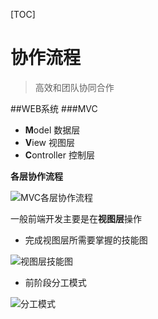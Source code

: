 [TOC]

# 协作流程



> 高效和团队协同合作

##WEB系统
###MVC
- **M**odel 数据层  
- **V**iew 视图层
- **C**ontroller 控制层

**各层协作流程**

![MVC各层协作流程](http://i13.tietuku.com/231238ea0438f0abs.png)

一般前端开发主要是在**视图层**操作

- 完成视图层所需要掌握的技能图

![视图层技能图](http://i11.tietuku.com/a7b46691563a69fdt.jpg)

- 前阶段分工模式

![分工模式](http://i11.tietuku.com/1b6f154a86138924t.jpg)
